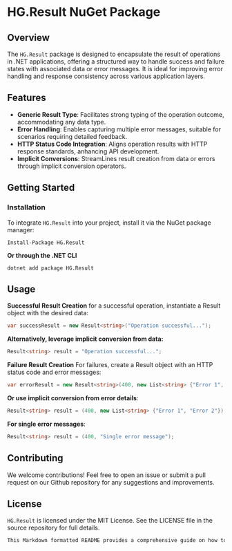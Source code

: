 # HG.Result NuGet Package

## Overview
The `HG.Result` package is designed to encapsulate the result of operations in .NET applications, offering a structured way to handle success and failure states with associated data or error messages. It is ideal for improving error handling and response consistency across various application layers.

## Features
- **Generic Result Type**: Facilitates strong typing of the operation outcome, accommodating any data type.
- **Error Handling**: Enables capturing multiple error messages, suitable for scenarios requiring detailed feedback.
- **HTTP Status Code Integration**: Aligns operation results with HTTP response standards, anhancing API development.
- **Implicit Conversions**: StreamLines result creation from data or errors through implicit conversion operators.

## Getting Started

### Installation
To integrate `HG.Result` into your project, install it via the NuGet package manager:

````plaintext
Install-Package HG.Result
`````

**Or through the .NET CLI**
````plaintext
dotnet add package HG.Result
````

## Usage
**Successful Result Creation**
for a successful operation, instantiate a Result object with the desired data:
````csharp
var successResult = new Result<string>("Operation successful...");
````

**Alternatively, leverage implicit conversion from data:**
````csharp
Result<string> result = "Operation successful...";
````

**Failure Result Creation**
For failures, create a Result object with an HTTP status code and error messages:
````csharp
var errorResult = new Result<string>(400, new List<string> {"Error 1", "Error 2"});
````

**Or use implicit conversion from error details**:
````csharp
Result<string> result = (400, new List<string> {"Error 1", "Error 2"});
````

**For single error messages**:
````csharp
Result<string> result = (400, "Single error message");
````

## Contributing
We welcome contributions! Feel free to open an issue or submit a pull request on our Github repository for any suggestions and improvements.

## License
`HG.Result` is licensed under the MIT License. See the LICENSE file in the source repository for full details.

````rust
This Markdown formatted README provides a comprehensive guide on how to use the `HG.Result` package, suitable for your project's repository or documentation. 
````
